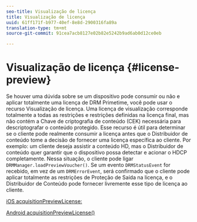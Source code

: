 ```yaml
---
seo-title: Visualização de licença
title: Visualização de licença
uuid: 61ff171f-b977-40ef-8e8d-2900316fa89a
translation-type: tm+mt
source-git-commit: 91cea7acb8127e02b82e5242b9ad6ab0d12ce0eb

---
```



# Visualização de licença {#license-preview}

Se houver uma dúvida sobre se um dispositivo pode consumir ou não e aplicar totalmente uma licença de DRM Primetime, você pode usar o recurso Visualização de licença. Uma licença de visualização corresponde totalmente a todas as restrições e restrições definidas na licença final, mas não contém a Chave de criptografia de conteúdo (CEK) necessária para descriptografar o conteúdo protegido. Esse recurso é útil para determinar se o cliente pode realmente consumir a licença antes que o Distribuidor de conteúdo tome a decisão de fornecer uma licença específica ao cliente. Por exemplo: um cliente deseja assistir a conteúdo HD, mas o Distribuidor de conteúdo quer garantir que o dispositivo possa detectar e acionar o HDCP completamente. Nessa situação, o cliente pode ligar `DRMManager.loadPreviewVoucher()`. Se um evento `DRMStatusEvent` for recebido, em vez de um `DRMErrorEvent`, será confirmado que o cliente pode aplicar totalmente as restrições de Proteção de Saída na licença, e o Distribuidor de Conteúdo pode fornecer livremente esse tipo de licença ao cliente.

[iOS acquisitionPreviewLicense:](https://help.adobe.com/en_US/primetime/api/drm-apis/client/ios/interface_d_r_m_manager.html#a3baac603bdd8826624dbe97f9faaba10)

[Android acquisitionPreviewLicense()](https://help.adobe.com/en_US/primetime/api/drm-apis/client/android/com/adobe/ave/drm/DRMManager.html#acquirePreviewLicense(com.adobe.ave.drm.DRMMetadata,%20com.adobe.ave.drm.DRMOperationErrorCallback,%20com.adobe.ave.drm.DRMLicenseAcquiredCallback))
